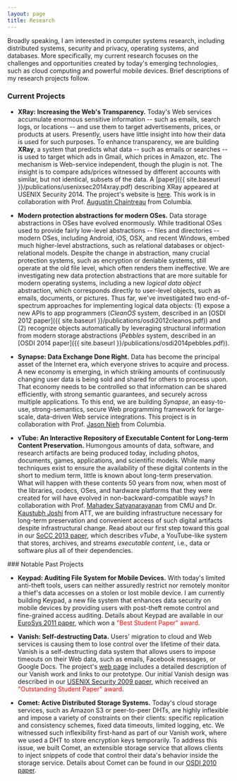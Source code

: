 ```yaml
---
layout: page
title: Research
---
```


Broadly speaking, I am interested in computer systems research, including
distributed systems, security and privacy, operating systems, and
databases. More specifically, my current research focuses on the challenges
and opportunities created by today's emerging technologies, such as cloud
computing and powerful mobile devices.  Brief descriptions of my research projects follow.

### Current Projects

* **XRay: Increasing the Web's Transparency.**
  Today's Web services accumulate enormous sensitive information -- such as emails, search logs, or locations -- and use them to target advertisements, prices, or products at users. Presently, users have little insight into how their data is used for such purposes. To enhance transparency, we are building **XRay**, a system that predicts what data -- such as emails or searches -- is used to target which ads in Gmail, which prices in Amazon, etc. The mechanism is Web-service independent, though the plugin is not. The insight is to compare ads/prices witnessed by different accounts with similar, but not identical, subsets of the data.  A [paper]({{ site.baseurl }}/publications/usenixsec2014xray.pdf) describing XRay appeared at USENIX Security 2014.  The project's website is [here](http://xray.cs.columbia.edu). This work is in collaboration with Prof. [Augustin Chaintreau](http://www.cs.columbia.edu/~augustin/) from Columbia.

* **Modern protection abstractions for modern OSes.**
Data storage abstractions in OSes have evolved enormously. While traditional OSes used to provide fairly low-level abstractions -- files and directories -- modern OSes, including Android, iOS, OSX, and recent Windows, embed much higher-level abstractions, such as relational databases or object-relational models. Despite the change in abstraction, many crucial protection systems, such as encryption or deniable systems, still operate at the old file level, which often renders them ineffective. We are investigating new data protection abstractions
that are more suitable for modern operating systems, including a new *logical data object* abstraction, which corresponds directly
to user-level objects, such as emails, documents, or pictures. Thus far, we've investigated two end-of-spectrum approaches for
implementing logical data objects: (1) expose a new APIs to app programmers (*CleanOS* system, described in an [OSDI 2012 paper]({{ site.baseurl }}/publications/osdi2012cleanos.pdf)) and (2) recognize objects automatically by leveraging structural information from modern storage abstractions (*Pebbles* system, described in an [OSDI 2014 paper]({{ site.baseurl }}/publications/osdi2014pebbles.pdf)).

* **Synapse: Data Exchange Done Right.**
Data has become the principal asset of the Internet era, which everyone strives
to acquire and process. A new economy is emerging, in which striking amounts of continuously
changing user data is being sold and shared for others to process upon. That economy
needs to be controlled so that information can be shared efficiently, with strong semantic
guarantees, and securely across multiple applications. To this end, we are building <i>Synapse</i>,
an easy-to-use, strong-semantics, secure Web programming framework for large-scale,
data-driven Web service integrations. This project is in collaboration with Prof.
[Jason Nieh](http://www.cs.columbia.edu/~nieh/) from Columbia.

* **vTube: An Interactive Repository of Executable Content for Long-term Content Preservation.**
Humongous amounts of data, software, and research artifacts are being produced today, including photos, documents, games, applications, and
scientific models.  While many techniques exist to ensure the availability of these digital contents in the short to medium term, little is known about long-term preservation. What will happen with these contents 50 years from now, when most of the libraries, codecs, OSes, and hardware platforms that they were created for will have evolved in non-backward-compatible ways? In collaboration with Prof. <a href="http://www.cs.cmu.edu/~satya">Mahadev Satyanarayanan</a> from CMU and Dr. <a href="http://www.research.att.com/people/Joshi_Kaustubh/">Kaustubh Joshi</a> from ATT, we are building infrastructure necessary for long-term preservation and convenient access of such digital artifacts despite
infrastructural change. Read about our first step toward this goal in our <a href="{{ site.baseurl }}/publications/socc2013vtube.pdf">SoCC 2013 paper</a>, which describes <i>vTube</i>, a YouTube-like system that stores, archives, and streams <i>executable content</i>, i.e., data or software plus all of their dependencies.


<div id="notable-projects"></div>
### Notable Past Projects

* **Keypad: Auditing File System for Mobile Devices.**
With today's limited anti-theft tools, users can neither assuredly restrict
nor remotely monitor a thief's data accesses on a stolen or lost mobile device.
I am currently building Keypad, a new file system that enhances data security
on mobile devices by providing users with post-theft remote control and
fine-grained access auditing. Details about Keypad are available in our
<a href="{{ site.baseurl }}/publications/eurosys2011keypad.pdf">EuroSys 2011 paper</a>,
which won a <font color="red">"Best Student Paper" award</font>.

* **Vanish: Self-destructing Data.**
Users' migration to cloud and Web services is causing them to lose
control over the lifetime of their data. Vanish is a self-destructing data
system that allows users to impose timeouts on their Web data, such as emails,
Facebook messages, or Google Docs. The project's
<a href="http://vanish.cs.washington.edu/">web page</a> includes a detailed
description of our Vanish work and links to our prototype. Our initial Vanish
design was described in our 
<a href="{{ site.baseurl }}/publications/usenixsec09-geambasu.pdf">USENIX Security 2009
	paper</a>, which received an <font color="red">"Outstanding Student Paper" award</font>.

* **Comet: Active Distributed Storage Systems.**
Today's cloud storage services, such as Amazon S3 or peer-to-peer DHTs, 
are highly inflexible and impose a variety of constraints on their clients: 
specific replication and consistency schemes, fixed data timeouts,
limited logging, etc.  We witnessed such inflexibility first-hand as part of our
Vanish work, where we used a DHT to store encryption keys
temporarily. To address this issue, we built Comet, an extensible storage
service that allows clients to inject snippets of code that control their
data's behavior inside the storage service. Details about Comet can be found
in our <a href="{{ site.baseurl }}/publications/osdi2010comet.pdf">OSDI 2010 paper</a>.

